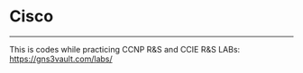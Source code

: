 # Cisco
---------
This is codes while practicing CCNP R&S and CCIE R&S
LABs: https://gns3vault.com/labs/

